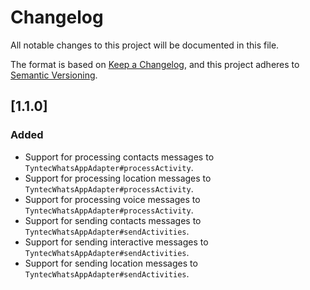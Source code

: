 # Changelog
All notable changes to this project will be documented in this file.

The format is based on [Keep a Changelog](https://keepachangelog.com/en/1.0.0/),
and this project adheres to [Semantic Versioning](https://semver.org/spec/v2.0.0.html).

## [1.1.0]
### Added
- Support for processing contacts messages to `TyntecWhatsAppAdapter#processActivity`.
- Support for processing location messages to `TyntecWhatsAppAdapter#processActivity`.
- Support for processing voice messages to `TyntecWhatsAppAdapter#processActivity`.
- Support for sending contacts messages to `TyntecWhatsAppAdapter#sendActivities`.
- Support for sending interactive messages to `TyntecWhatsAppAdapter#sendActivities`.
- Support for sending location messages to `TyntecWhatsAppAdapter#sendActivities`.
